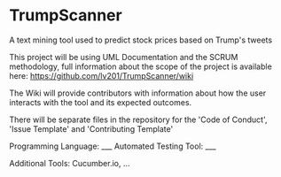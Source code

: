 # TrumpScanner
A text mining tool used to predict stock prices based on Trump's tweets

This project will be using UML Documentation and the SCRUM methodology, full information about the scope of the project is available here: https://github.com/lv201/TrumpScanner/wiki

The Wiki will provide contributors with information about how the user interacts with the tool and its expected outcomes. 

There will be separate files in the repository for the 'Code of Conduct', 'Issue Template' and 'Contributing Template'

Programming Language: ___
Automated Testing Tool: ___

Additional Tools: Cucumber.io, ...
